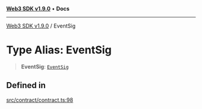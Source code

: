 [**Web3 SDK v1.9.0**](../README.md) • **Docs**

***

[Web3 SDK v1.9.0](../globals.md) / EventSig

# Type Alias: EventSig

> **EventSig**: [`EventSig`](../namespaces/node/interfaces/EventSig.md)

## Defined in

[src/contract/contract.ts:98](https://github.com/Mystic-Nayy/alephium-web3/blob/c1afd789a197ce5fe21f08c2965942090157c33d/packages/web3/src/contract/contract.ts#L98)
